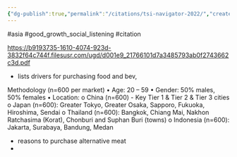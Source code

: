 ```yaml
---
{"dg-publish":true,"permalink":"/citations/tsi-navigator-2022/","created":"2025-10-23T17:42:44.653+01:00","updated":"2025-10-23T18:06:08.789+01:00"}
---
```


#asia #good_growth_social_listening #citation

https://b9193735-1610-4074-923d-3832f64c744f.filesusr.com/ugd/d001e9_21766101d7a3485793ab0f2743662c3d.pdf

- lists drivers for purchasing food and bev, 

Methodology (n=600 per market)
• Age: 20 – 59
• Gender: 50% males, 50% females
• Location:
o China (n=600) - Key Tier 1 & Tier 2 & Tier 3 cities
o Japan (n=600): Greater Tokyo, Greater Osaka, Sapporo, Fukuoka, Hiroshima,
Sendai
o Thailand (n=600): Bangkok, Chiang Mai, Nakhon Ratchasima (Korat), Chonburi
and Suphan Buri (towns)
o Indonesia (n=600): Jakarta, Surabaya, Bandung, Medan

- reasons to purchase alternative meat
- 